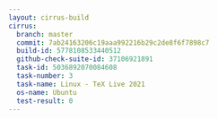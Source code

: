 ```yaml
---
layout: cirrus-build
cirrus:
  branch: master
  commit: 7ab24163206c19aaa992216b29c2de8f6f7898c7
  build-id: 5778108533440512
  github-check-suite-id: 37106921891
  task-id: 5036892070084608
  task-number: 3
  task-name: Linux - TeX Live 2021
  os-name: Ubuntu
  test-result: 0
---
```

